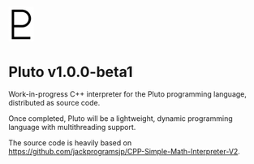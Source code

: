 [<img src="pluto.png" width="50" alt="Pluto symbol"/>](pluto.png)
# Pluto v1.0.0-beta1

Work-in-progress C++ interpreter for the Pluto programming language, distributed as source code.

Once completed, Pluto will be a lightweight, dynamic programming language with multithreading support.

The source code is heavily based on https://github.com/jackprogramsjp/CPP-Simple-Math-Interpreter-V2.